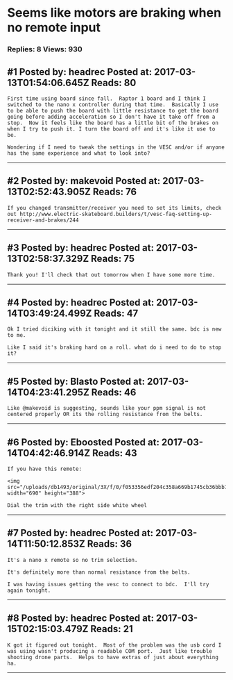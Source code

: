 # Seems like motors are braking when no remote input

### Replies: 8 Views: 930

## \#1 Posted by: headrec Posted at: 2017-03-13T01:54:06.645Z Reads: 80

```
First time using board since fall.  Raptor 1 board and I think I switched to the nano x controller during that time.  Basically I use to be able to push the board with little resistance to get the board going before adding acceleration so I don't have it take off from a stop.  Now it feels like the board has a little bit of the brakes on when I try to push it. I turn the board off and it's like it use to be. 

Wondering if I need to tweak the settings in the VESC and/or if anyone has the same experience and what to look into?
```

---
## \#2 Posted by: makevoid Posted at: 2017-03-13T02:52:43.905Z Reads: 76

```
If you changed transmitter/receiver you need to set its limits, check out http://www.electric-skateboard.builders/t/vesc-faq-setting-up-receiver-and-brakes/244
```

---
## \#3 Posted by: headrec Posted at: 2017-03-13T02:58:37.329Z Reads: 75

```
Thank you! I'll check that out tomorrow when I have some more time.
```

---
## \#4 Posted by: headrec Posted at: 2017-03-14T03:49:24.499Z Reads: 47

```
Ok I tried diciking with it tonight and it still the same. bdc is new to me. 

Like I said it's braking hard on a roll. what do i need to do to stop it?
```

---
## \#5 Posted by: Blasto Posted at: 2017-03-14T04:23:41.295Z Reads: 46

```
Like @makevoid is suggesting, sounds like your ppm signal is not centered properly OR its the rolling resistance from the belts.
```

---
## \#6 Posted by: Eboosted Posted at: 2017-03-14T04:42:46.914Z Reads: 43

```
If you have this remote:

<img src="/uploads/db1493/original/3X/f/0/f053356edf204c358a669b1745cb36bbb72d43f6.jpg" width="690" height="388">

Dial the trim with the right side white wheel
```

---
## \#7 Posted by: headrec Posted at: 2017-03-14T11:50:12.853Z Reads: 36

```
It's a nano x remote so no trim selection.

It's definitely more than normal resistance from the belts.

I was having issues getting the vesc to connect to bdc.  I'll try again tonight.
```

---
## \#8 Posted by: headrec Posted at: 2017-03-15T02:15:03.479Z Reads: 21

```
K got it figured out tonight.  Most of the problem was the usb cord I was using wasn't producing a readable COM port.  Just like trouble shooting drone parts.  Helps to have extras of just about everything ha.
```

---
